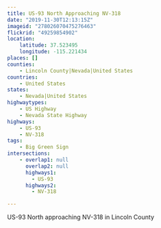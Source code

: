```yaml
---
title: US-93 North Approaching NV-318
date: "2019-11-30T12:13:15Z"
imageid: "278026070475276463"
flickrid: "49259854902"
location:
    latitude: 37.523495
    longitude: -115.221434
places: []
counties:
    - Lincoln County|Nevada|United States
countries:
    - United States
states:
    - Nevada|United States
highwaytypes:
    - US Highway
    - Nevada State Highway
highways:
    - US-93
    - NV-318
tags:
    - Big Green Sign
intersections:
    - overlap1: null
      overlap2: null
      highways1:
        - US-93
      highways2:
        - NV-318

---
```

US-93 North approaching NV-318 in Lincoln County